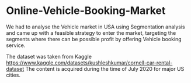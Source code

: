 # Online-Vehicle-Booking-Market
We had to analyse the Vehicle market in USA using Segmentation analysis and came up with a feasible strategy to enter the market, targeting the segments where there can be possible profit by offering Vehicle booking service.

The dataset was taken from Kaggle https://www.kaggle.com/datasets/kushleshkumar/cornell-car-rental-dataset
The content is acquired during the time of July 2020 for major US cities.

